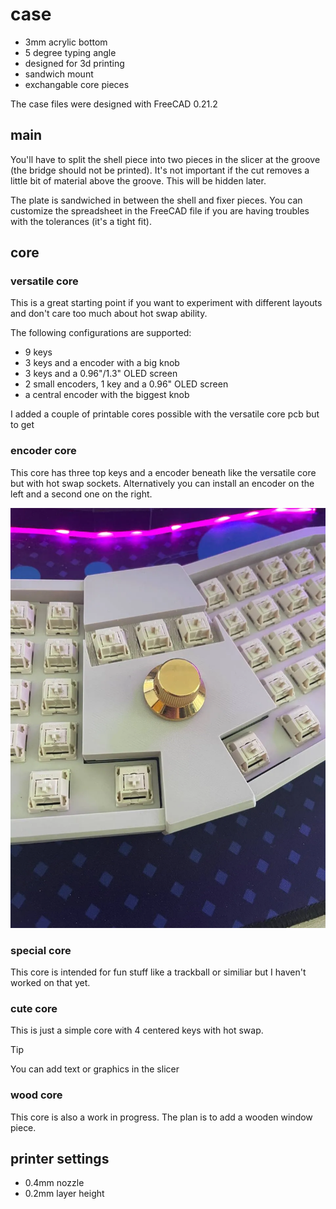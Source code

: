 # case

- 3mm acrylic bottom
- 5 degree typing angle
- designed for 3d printing
- sandwich mount
- exchangable core pieces

The case files were designed with FreeCAD 0.21.2

## main

You'll have to split the shell piece into two pieces in the slicer at the groove (the bridge should not be printed). It's not important if the cut removes a little bit of material above the groove. This will be hidden later.

The plate is sandwiched in between the shell and fixer pieces. You can customize the spreadsheet in the FreeCAD file if you are having troubles with the tolerances (it's a tight fit).

## core

### versatile core

This is a great starting point if you want to experiment with different layouts and don't care too much about hot swap ability.

The following configurations are supported:
- 9 keys
- 3 keys and a encoder with a big knob
- 3 keys and a 0.96"/1.3" OLED screen
- 2 small encoders, 1 key and a 0.96" OLED screen
- a central encoder with the biggest knob

I added a couple of printable cores possible with the versatile core pcb but to get

### encoder core

This core has three top keys and a encoder beneath like the versatile core but with hot swap sockets. Alternatively you can install an encoder on the left and a second one on the right.

![encoder core](./../images/case_core_encoder.webp)

### special core

This core is intended for fun stuff like a trackball or similiar but I haven't worked on that yet.

### cute core

This is just a simple core with 4 centered keys with hot swap.

> [!TIP]
> You can add text or graphics in the slicer

### wood core

This core is also a work in progress. The plan is to add a wooden window piece.

## printer settings

- 0.4mm nozzle
- 0.2mm layer height
